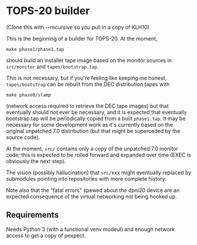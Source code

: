 # TOPS-20 builder

(Clone this with --recursive so you pull in a copy of KLH10)

This is the beginning of a builder for TOPS-20.  At the moment,

```
make phase1/phase1.tap
```

should build an installer tape image based on the monitor sources in
```src/monitor``` and ```tapes/bootstrap.tap```.

This is not necessary, but if you're feeling like keeping me honest, 
```tapes/bootstrap``` can be rebuilt from the DEC distribution tapes
with

```
make phase0/stamp
```

(network access required to retrieve the DEC tape images) but that
eventually should not ever be necessary, and it is expected that
eventually bootstrap.tap will be periodically copied from a built
```phase1.tap```.  It may be necessary for some development work as
it's currently based on the original unpatched 7.0 distribution (but
that might be superceded by the source code).

At the moment, ```src/``` contains only a copy of the unpatched 7.0
monitor code; this is expected to be rolled forward and expanded over
time (EXEC is obviously the next step).

The vision (possibly hallucination) that ```src/```xxx might
eventually replaced by submodules pointing into repositories with more
complete history.

Note also that the "fatal errors" spewed about the dpni20 device are
an expected consequence of the virtual networking not being hooked up.

## Requirements

Needs Python 3 (with a functional venv modeul) and enough network
access to get a copy of pexpect.

